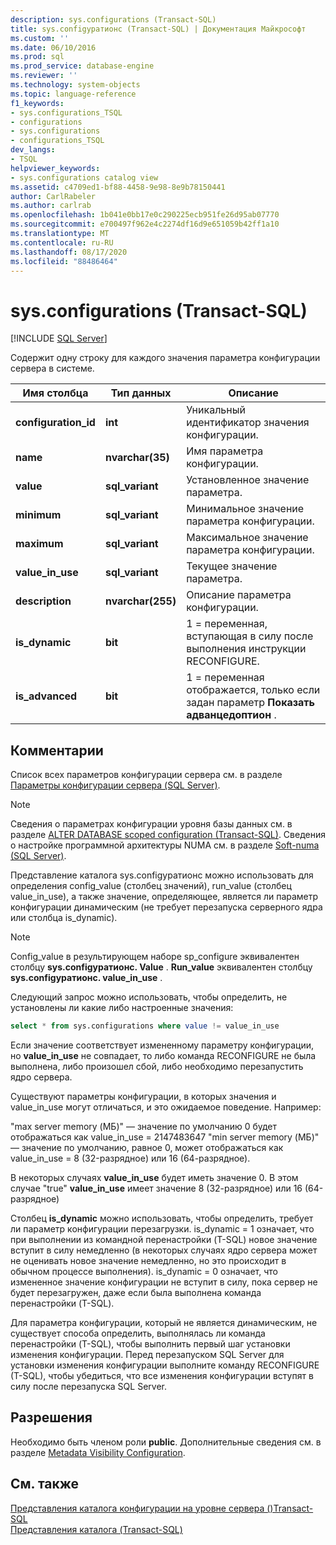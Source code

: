```yaml
---
description: sys.configurations (Transact-SQL)
title: sys.configуратионс (Transact-SQL) | Документация Майкрософт
ms.custom: ''
ms.date: 06/10/2016
ms.prod: sql
ms.prod_service: database-engine
ms.reviewer: ''
ms.technology: system-objects
ms.topic: language-reference
f1_keywords:
- sys.configurations_TSQL
- configurations
- sys.configurations
- configurations_TSQL
dev_langs:
- TSQL
helpviewer_keywords:
- sys.configurations catalog view
ms.assetid: c4709ed1-bf88-4458-9e98-8e9b78150441
author: CarlRabeler
ms.author: carlrab
ms.openlocfilehash: 1b041e0bb17e0c290225ecb951fe26d95ab07770
ms.sourcegitcommit: e700497f962e4c2274df16d9e651059b42ff1a10
ms.translationtype: MT
ms.contentlocale: ru-RU
ms.lasthandoff: 08/17/2020
ms.locfileid: "88486464"
---
```

# <a name="sysconfigurations-transact-sql"></a>sys.configurations (Transact-SQL)
[!INCLUDE [SQL Server](../../includes/applies-to-version/sqlserver.md)]

  Содержит одну строку для каждого значения параметра конфигурации сервера в системе.  

|Имя столбца|Тип данных|Описание|  
|-----------------|---------------|-----------------|  
|**configuration_id**|**int**|Уникальный идентификатор значения конфигурации.|  
|**name**|**nvarchar(35)**|Имя параметра конфигурации.|  
|**value**|**sql_variant**|Установленное значение параметра.|  
|**minimum**|**sql_variant**|Минимальное значение параметра конфигурации.|  
|**maximum**|**sql_variant**|Максимальное значение параметра конфигурации.|  
|**value_in_use**|**sql_variant**|Текущее значение параметра.|  
|**description**|**nvarchar(255)**|Описание параметра конфигурации.|  
|**is_dynamic**|**bit**|1 = переменная, вступающая в силу после выполнения инструкции RECONFIGURE.|  
|**is_advanced**|**bit**|1 = переменная отображается, только если задан параметр **Показать адванцедоптион** .|  
  
 ## <a name="remarks"></a>Комментарии
  Список всех параметров конфигурации сервера см. в разделе [Параметры конфигурации сервера &#40;SQL Server&#41;](../../database-engine/configure-windows/server-configuration-options-sql-server.md).  
  
> [!NOTE]  
>  Сведения о параметрах конфигурации уровня базы данных см. в разделе [ALTER DATABASE scoped configuration &#40;Transact-SQL&#41;](../../t-sql/statements/alter-database-scoped-configuration-transact-sql.md). Сведения о настройке программной архитектуры NUMA см. в разделе [Soft-numa &#40;SQL Server&#41;](../../database-engine/configure-windows/soft-numa-sql-server.md).  
 
Представление каталога sys.configуратионс можно использовать для определения config_value (столбец значений), run_value (столбец value_in_use), а также значение, определяющее, является ли параметр конфигурации динамическим (не требует перезапуска серверного ядра или столбца is_dynamic).

> [!NOTE]
> Config_value в результирующем наборе sp_configure эквивалентен столбцу **sys.configуратионс. Value** . **Run_value** эквивалентен столбцу **sys.configуратионс. value_in_use** .

Следующий запрос можно использовать, чтобы определить, не установлены ли какие либо настроенные значения:

```SQL
select * from sys.configurations where value != value_in_use
```

Если значение соответствует измененному параметру конфигурации, но **value_in_use** не совпадает, то либо команда RECONFIGURE не была выполнена, либо произошел сбой, либо необходимо перезапустить ядро сервера.

Существуют параметры конфигурации, в которых значения и value_in_use могут отличаться, и это ожидаемое поведение. Например:

"max server memory (МБ)" — значение по умолчанию 0 будет отображаться как value_in_use = 2147483647 "min server memory (МБ)" — значение по умолчанию, равное 0, может отображаться как value_in_use = 8 (32-разрядное) или 16 (64-разрядное). 

В некоторых случаях **value_in_use** будет иметь значение 0. В этом случае "true" **value_in_use** имеет значение 8 (32-разрядное) или 16 (64-разрядное)

Столбец **is_dynamic** можно использовать, чтобы определить, требует ли параметр конфигурации перезагрузки. is_dynamic = 1 означает, что при выполнении из командной перенастройки (T-SQL) новое значение вступит в силу немедленно (в некоторых случаях ядро сервера может не оценивать новое значение немедленно, но это происходит в обычном процессе выполнения). is_dynamic = 0 означает, что измененное значение конфигурации не вступит в силу, пока сервер не будет перезагружен, даже если была выполнена команда перенастройки (T-SQL).

Для параметра конфигурации, который не является динамическим, не существует способа определить, выполнялась ли команда перенастройки (T-SQL), чтобы выполнить первый шаг установки изменения конфигурации. Перед перезапуском SQL Server для установки изменения конфигурации выполните команду RECONFIGURE (T-SQL), чтобы убедиться, что все изменения конфигурации вступят в силу после перезапуска SQL Server. 
 
 
## <a name="permissions"></a>Разрешения  
 Необходимо быть членом роли **public**. Дополнительные сведения см. в разделе [Metadata Visibility Configuration](../../relational-databases/security/metadata-visibility-configuration.md).  
  
## <a name="see-also"></a>См. также  
 [Представления каталога конфигурации на уровне сервера &#40;&#41;Transact-SQL ](../../relational-databases/system-catalog-views/server-wide-configuration-catalog-views-transact-sql.md)   
 [Представления каталога (Transact-SQL)](../../relational-databases/system-catalog-views/catalog-views-transact-sql.md)  
  
  
